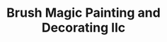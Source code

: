 ---
title: "Brush Magic Painting and Decorating llc"
url: /wayne/brush-magic-painting-and-decorating-llc/
shop: Farben
---
